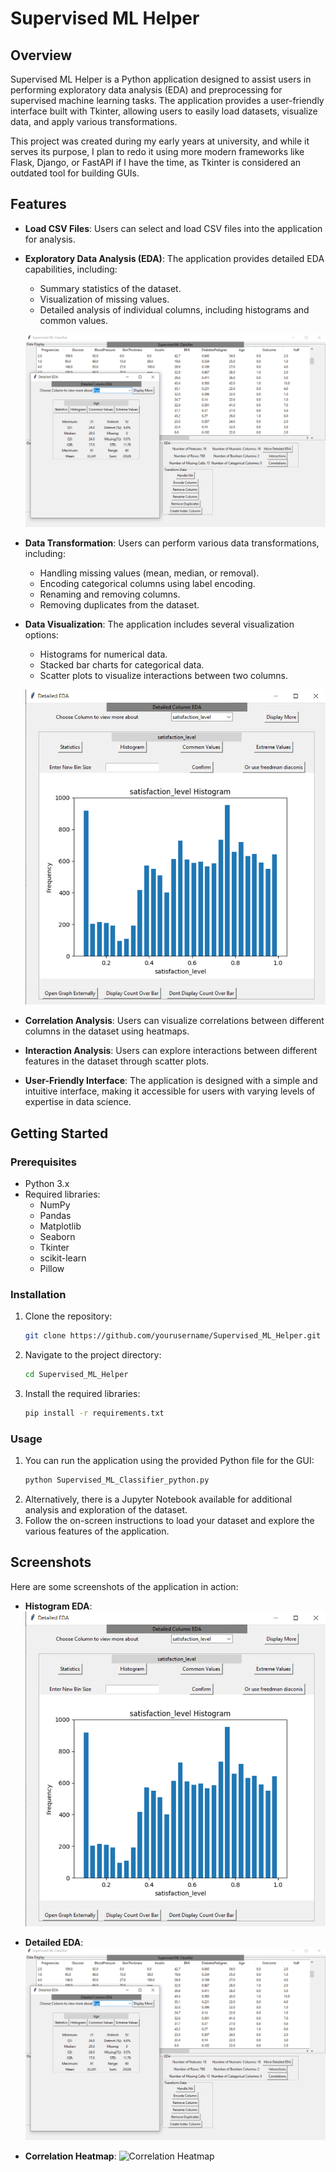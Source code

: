 # Supervised ML Helper

## Overview

Supervised ML Helper is a Python application designed to assist users in performing exploratory data analysis (EDA) and preprocessing for supervised machine learning tasks. The application provides a user-friendly interface built with Tkinter, allowing users to easily load datasets, visualize data, and apply various transformations.

This project was created during my early years at university, and while it serves its purpose, I plan to redo it using more modern frameworks like Flask, Django, or FastAPI if I have the time, as Tkinter is considered an outdated tool for building GUIs.

## Features

- **Load CSV Files**: Users can select and load CSV files into the application for analysis.
- **Exploratory Data Analysis (EDA)**: The application provides detailed EDA capabilities, including:

  - Summary statistics of the dataset.
  - Visualization of missing values.
  - Detailed analysis of individual columns, including histograms and common values.

  ![Detailed EDA](Results%20Pictures/Detailed%20EDA.png)

- **Data Transformation**: Users can perform various data transformations, including:

  - Handling missing values (mean, median, or removal).
  - Encoding categorical columns using label encoding.
  - Renaming and removing columns.
  - Removing duplicates from the dataset.

- **Data Visualization**: The application includes several visualization options:

  - Histograms for numerical data.
  - Stacked bar charts for categorical data.
  - Scatter plots to visualize interactions between two columns.

  ![Histogram EDA](Results%20Pictures/Histogram%20EDA.png)

- **Correlation Analysis**: Users can visualize correlations between different columns in the dataset using heatmaps.

- **Interaction Analysis**: Users can explore interactions between different features in the dataset through scatter plots.

- **User-Friendly Interface**: The application is designed with a simple and intuitive interface, making it accessible for users with varying levels of expertise in data science.

## Getting Started

### Prerequisites

- Python 3.x
- Required libraries:
  - NumPy
  - Pandas
  - Matplotlib
  - Seaborn
  - Tkinter
  - scikit-learn
  - Pillow

### Installation

1. Clone the repository:
   ```bash
   git clone https://github.com/yourusername/Supervised_ML_Helper.git
   ```
2. Navigate to the project directory:
   ```bash
   cd Supervised_ML_Helper
   ```
3. Install the required libraries:
   ```bash
   pip install -r requirements.txt
   ```

### Usage

1. You can run the application using the provided Python file for the GUI:
   ```bash
   python Supervised_ML_Classifier_python.py
   ```
2. Alternatively, there is a Jupyter Notebook available for additional analysis and exploration of the dataset.
3. Follow the on-screen instructions to load your dataset and explore the various features of the application.

## Screenshots

Here are some screenshots of the application in action:

- **Histogram EDA**:
  ![Histogram EDA](Results%20Pictures/Histogram%20EDA.png)

- **Detailed EDA**:
  ![Detailed EDA](Results%20Pictures/Detailed%20EDA.png)

- **Correlation Heatmap**:
  ![Correlation Heatmap](Results%20Pictures/Correlation.png)
